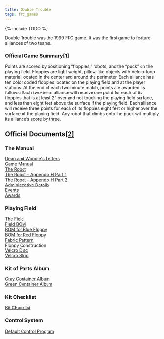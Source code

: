 ```yaml
---
title: Double Trouble
tags: frc_games
---
```

{% include TODO %}

Double Trouble was the 1999 FRC game. It was the first game to feature alliances of two teams.

### Official Game Summary[[1]](https://web.archive.org/web/20150316194933/http://www3.usfirst.org/sites/default/files/uploadedFiles/Who/FIRST_History/FRC_Game_Summaries_Photos.pdf "https://web.archive.org/web/20150316194933/http://www3.usfirst.org/sites/default/files/uploadedFiles/Who/FIRST_History/FRC_Game_Summaries_Photos.pdf")
Points are scored by positioning “floppies,” robots, and the “puck” on the playing field. Floppies are light weight, pillow-like objects with Velcro-loop material located in the center and around the perimeter. Each alliance has ten color coded floppies located on the playing field and at the player stations. At the end of each two minute match, points are awarded as follows: Each two-team alliance will receive one point for each of its floppies that is at least 2” over and not touching the playing field surface, and less than eight feet above the surface if the playing field. Each alliance will receive three points for each of its floppies eight feet or higher over the surface of the playing field. Any robot that climbs onto the puck will multiply its alliance’s score by three. 



## Official Documents[[2]](https://web.archive.org/web/20000305080913/http://www.usfirst.org/1999comp/Documentation.html "https://web.archive.org/web/20000305080913/http://www.usfirst.org/1999comp/Documentation.html")
### The Manual
[Dean and Woodie's Letters](https://web.archive.org/web/20000531130438/http://www.usfirst.org/1999comp/Manual/DeanandWoodieLetters.pdf "https://web.archive.org/web/20000531130438/http://www.usfirst.org/1999comp/Manual/DeanandWoodieLetters.pdf")  
[Game Manual](https://web.archive.org/web/20000605181043/http://www.usfirst.org/1999comp/Manual/TheGame.pdf "https://web.archive.org/web/20000605181043/http://www.usfirst.org/1999comp/Manual/TheGame.pdf")  
[The Robot]()  
[The Robot - Appendix H Part 1]()  
[The Robot - Appendix H Part 2]()  
[Administrative Details](https://web.archive.org/web/20000522210620/http://www.usfirst.org/1999comp/Manual/AdministrativeDetails.pdf "https://web.archive.org/web/20000522210620/http://www.usfirst.org/1999comp/Manual/AdministrativeDetails.pdf")  
[Events](https://web.archive.org/web/20001003030439/http://www.usfirst.org/1999comp/Manual/Events.pdf "https://web.archive.org/web/20001003030439/http://www.usfirst.org/1999comp/Manual/Events.pdf")  
[Awards]()

### Playing Field
[The Field]()  
[Field BOM](https://web.archive.org/web/20000116113344/http://www2.usfirst.org/Field/FieldBOM.pdf "https://web.archive.org/web/20000116113344/http://www2.usfirst.org/Field/FieldBOM.pdf")  
[BOM for Blue Floppy](https://web.archive.org/web/20000116045624/http://www.usfirst.org/1999comp/Field/BOMforBlueFloppy.pdf "https://web.archive.org/web/20000116045624/http://www.usfirst.org/1999comp/Field/BOMforBlueFloppy.pdf")  
[BOM for Red Floppy](https://web.archive.org/web/20000527155330/http://www.usfirst.org/1999comp/Field/BOMforRedFloppy.pdf "https://web.archive.org/web/20000527155330/http://www.usfirst.org/1999comp/Field/BOMforRedFloppy.pdf")  
[Fabric Pattern](https://web.archive.org/web/19991010230629/http://quest.arc.nasa.gov/firstrobots/1999/Fabric_%20pattern.pdf "https://web.archive.org/web/19991010230629/http://quest.arc.nasa.gov/firstrobots/1999/Fabric_%20pattern.pdf")  
[Floppy Construction](https://web.archive.org/web/20000602001405/http://quest.arc.nasa.gov/firstrobots/1999/Floppy_construction.pdf "https://web.archive.org/web/20000602001405/http://quest.arc.nasa.gov/firstrobots/1999/Floppy_construction.pdf")  
[Velcro Disc](https://web.archive.org/web/20000708235523/http://www.usfirst.org/1999comp/Field/Velcro_disc.pdf "https://web.archive.org/web/20000708235523/http://www.usfirst.org/1999comp/Field/Velcro_disc.pdf")  
[Velcro Strip](https://web.archive.org/web/20000308180146/http://www2.usfirst.org/Field/Velcro_strip.pdf "https://web.archive.org/web/20000308180146/http://www2.usfirst.org/Field/Velcro_strip.pdf")

### Kit of Parts Album
[Gray Container Album]()  
[Green Container Album](https://web.archive.org/web/20001003030615/http://www.usfirst.org/1999comp/KitAlbum/GreenContainer.pdf "https://web.archive.org/web/20001003030615/http://www.usfirst.org/1999comp/KitAlbum/GreenContainer.pdf")

### Kit Checklist
[Kit Checklist](https://web.archive.org/web/20000306193123/http://www.usfirst.org/1999comp/kickoff/KitChecklist.pdf "https://web.archive.org/web/20000306193123/http://www.usfirst.org/1999comp/kickoff/KitChecklist.pdf")  

### Control System
[Default Control Program](https://web.archive.org/web/20000305180535/http://www.usfirst.org/1999comp/Manual/RXSLAVE.BS2 "https://web.archive.org/web/20000305180535/http://www.usfirst.org/1999comp/Manual/RXSLAVE.BS2")
